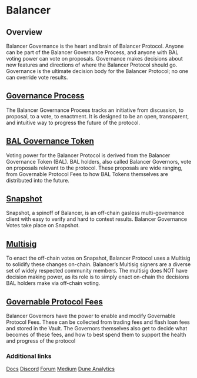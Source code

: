 # Balancer

## Overview
Balancer Governance is the heart and brain of Balancer Protocol. 
Anyone can be part of the Balancer Governance Process, and anyone with BAL voting power can vote on proposals. Governance makes decisions about new features and directions of where the Balancer Protocol should go. Governance is the ultimate decision body for the Balancer Protocol; no one can override vote results. 
## [Governance Process](https://docs.balancer.fi/ecosystem/governance/governance-process)
The Balancer Governance Process tracks an initiative from discussion, to proposal, to a vote, to enactment. It is designed to be an open, transparent, and intuitive way to progress the future of the protocol.
## [BAL Governance Token](https://docs.balancer.fi/ecosystem/governance/bal-governance-token)
Voting power for the Balancer Protocol is derived from the Balancer Governance Token (BAL). BAL holders, also called Balancer Governors, vote on proposals relevant to the protocol. These proposals are wide ranging, from Governable Protocol Fees to how BAL Tokens themselves are distributed into the future.
## [Snapshot](https://docs.balancer.fi/ecosystem/governance/snapshot)
Snapshot, a spinoff of Balancer, is an off-chain gasless multi-governance client with easy to verify and hard to contest results. Balancer Governance Votes take place on Snapshot.
## [Multisig](https://docs.balancer.fi/ecosystem/governance/multisig)
To enact the off-chain votes on Snapshot, Balancer Protocol uses a Multisig to solidify these changes on-chain. Balancer’s Multisig signers are a diverse set of widely respected community members. The multisig does NOT have decision making power, as its role is to simply enact on-chain the decisions BAL holders make via off-chain voting.
## [Governable Protocol Fees](https://docs.balancer.fi/ecosystem/governance/governable-protocol-fees)
Balancer Governors have the power to enable and modify Governable Protocol Fees. These can be collected from trading fees and flash loan fees and stored in the Vault. The Governors themselves also get to decide what becomes of these fees, and how to best spend them to support the health and progress of the protocol

### Additional links

[Docs](https://docs.balancer.fi/)
[Discord](https://discord.balancer.fi/)
[Forum](https://forum.balancer.finance/)
[Medium](https://medium.com/balancer-protocol)
[Dune Analytics](https://duneanalytics.com/projects/balancer)